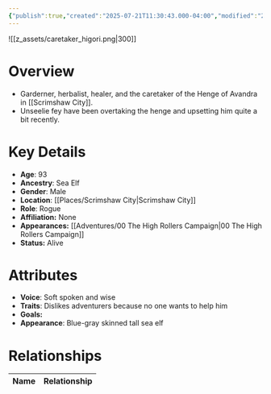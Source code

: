 ```yaml
---
{"publish":true,"created":"2025-07-21T11:30:43.000-04:00","modified":"2025-10-17T10:17:47.662-04:00","published":"2025-10-17T10:17:47.662-04:00","cssclasses":"","Age":"93","Ancestry":["Sea Elf"],"Gender":"Male","Location":["[[Places/Scrimshaw City]]"],"Role":["Rogue"],"Affiliation":["None"],"Appearances":["[[00 The High Rollers Campaign]]"],"Status":"Alive"}
---
```


![[z_assets/caretaker_higori.png|300]]

# Overview
- Garderner, herbalist, healer, and the caretaker of the Henge of Avandra in [[Scrimshaw City]].
- Unseelie fey have been overtaking the henge and upsetting him quite a bit recently.

# Key Details
- **Age**: 93
- **Ancestry**: Sea Elf
- **Gender**: Male
- **Location**: [[Places/Scrimshaw City\|Scrimshaw City]]
- **Role**: Rogue
- **Affiliation:** None
- **Appearances:** [[Adventures/00 The High Rollers Campaign\|00 The High Rollers Campaign]]
- **Status:** Alive

# Attributes
- **Voice**: Soft spoken and wise
- **Traits**: Dislikes adventurers because no one wants to help him
- **Goals:** 
- **Appearance**: Blue-gray skinned tall sea elf

# Relationships

| Name  | Relationship |
| ----- | ------------ |
